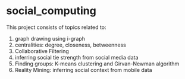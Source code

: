 # social_computing
This project consists of topics related to:  

  1. graph drawing using i-graph 
  2. centralities: degree, closeness, betweenness 
  3. Collaborative Filtering 
  4. inferring social tie strength from social media data 
  5. Finding groups: K-means clustering and Girvan-Newman algorithm 
  6. Reality Mining: inferring social context from mobile data 
